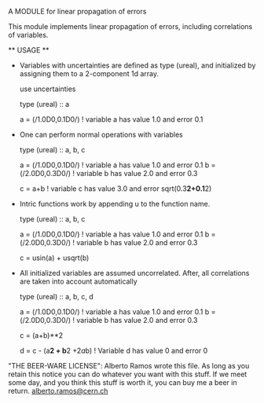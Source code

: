 
A MODULE for linear propagation of errors

This module implements linear propagation of errors, including
correlations of variables.

** USAGE **

* Variables with uncertainties are defined as type (ureal), and
initialized by assigning them to a 2-component 1d array.

  use uncertainties

  type (ureal) :: a

  a = (/1.0D0,0.1D0/) ! variable a has value 1.0 and error 0.1

* One can perform normal operations with variables

  type (ureal) :: a, b, c

  a = (/1.0D0,0.1D0/) ! variable a has value 1.0 and error 0.1
  b = (/2.0D0,0.3D0/) ! variable b has value 2.0 and error 0.3

  c = a+b ! variable c has value 3.0 and error sqrt(0.3**2+0.1**2)

* Intric functions work by appending u to the function name.

  type (ureal) :: a, b, c

  a = (/1.0D0,0.1D0/) ! variable a has value 1.0 and error 0.1
  b = (/2.0D0,0.3D0/) ! variable b has value 2.0 and error 0.3

  c = usin(a) + usqrt(b) 

* All initialized variables are assumed uncorrelated. After,
  all correlations are taken into account automatically

  type (ureal) :: a, b, c, d

  a = (/1.0D0,0.1D0/) ! variable a has value 1.0 and error 0.1
  b = (/2.0D0,0.3D0/) ! variable b has value 2.0 and error 0.3

  c = (a+b)**2 

  d = c - (a**2 + b**2 +2*a*b) ! Variable d has value 0 and error 0

"THE BEER-WARE LICENSE":
Alberto Ramos wrote this file. As long as you retain this 
notice you can do whatever you want with this stuff. If we meet some 
day, and you think this stuff is worth it, you can buy me a beer in 
return. <alberto.ramos@cern.ch>

 
